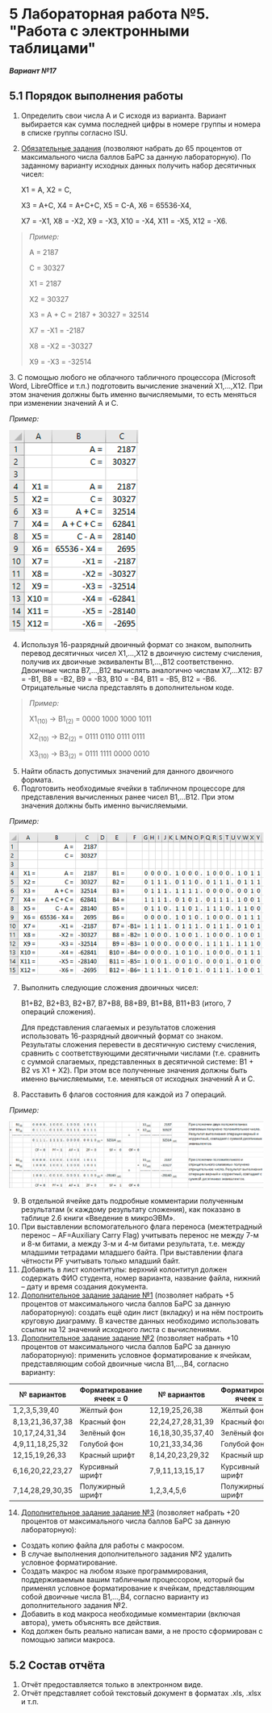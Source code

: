 # 5 Лабораторная работа №5. "Работа с электронными таблицами"
___Вариант №17___
## 5.1 Порядок выполнения работы
1. Определить свои числа А и С исходя из варианта. Вариант выбирается как сумма последней цифры в номере группы и номера в списке группы согласно ISU.
2. <ins>Обязательные задания</ins> (позволяют набрать до 65 процентов от максимального числа баллов БаРС за данную лабораторную).
   По заданному варианту исходных данных получить набор десятичных чисел:

   X1 = A, X2 = C,

   X3 = A+C, X4 = A+C+C, X5 = C-A, X6 = 65536-X4,

   X7 = -X1, X8 = -X2, X9 = -X3, X10 = -X4, X11 = -X5, X12 = -X6.

<blockquote>

_Пример:_

A = 2187

C = 30327

X1 = 2187

X2 = 30327

X3 = A + C = 2187 + 30327 = 32514

X7 = -X1 = -2187

X8 = -X2 = -30327

X9 = -X3 = -32514
</blockquote>
3. С помощью любого не облачного табличного процессора (Microsoft Word, LibreOffice и т.п.) подготовить вычисление значений Х1,…,X12. При этом значения должны быть именно вычисляемыми, то есть меняться при изменении значений A и C.

_Пример:_

<img src="img/img1.png" height="400">

4. Используя 16-разрядный двоичный формат со знаком, выполнить перевод десятичных чисел X1,…,X12 в двоичную систему счисления, получив их двоичные эквиваленты B1,…,B12 соответственно. Двоичные числа B7,…,B12 вычислять аналогично числам X7,…X12: B7 = -B1, B8 = -B2, B9 = -B3, B10 = -B4, B11 = -B5, B12 = -B6. Отрицательные числа представлять в дополнительном коде. 
<blockquote>

_Пример:_

X1<sub>(10)</sub> → B1<sub>(2)</sub> = 0000 1000 1000 1011

X2<sub>(10)</sub> → B2<sub>(2)</sub> = 0111 0110 0111 0111

X3<sub>(10)</sub> → B3<sub>(2)</sub> = 0111 1111 0000 0010

</blockquote>

5. Найти область допустимых значений для данного двоичного формата.
6. Подготовить необходимые ячейки в табличном процессоре для представления вычисленных ранее чисел B1,…B12. При этом значения должны быть именно вычисляемыми.

_Пример:_

<img src="img/img2.png">

7. Выполнить следующие сложения двоичных чисел:

   B1+B2, B2+B3, B2+B7, B7+B8, B8+B9, B1+B8, B11+B3 (итого, 7 операций сложения).

   Для представления слагаемых и результатов сложения использовать 16-разрядный двоичный формат со знаком. Результаты сложения перевести в десятичную систему счисления, сравнить с соответствующими десятичными числами (т.е. сравнить с суммой слагаемых, представленных в десятичной системе: B1 + B2 vs X1 + X2). При этом все полученные значения должны быть именно вычисляемыми, т.е. меняться от исходных значений А и С.

8. Расставить 6 флагов состояния для каждой из 7 операций.

_Пример:_

<img src="img/img3.png">

9. В отдельной ячейке дать подробные комментарии полученным результатам (к каждому результату сложения), как показано в таблице 2.6 книги «Введение в микроЭВМ».
10. При выставлении вспомогательного флага переноса (межтетрадный перенос – AF=Auxiliary Carry Flag) учитывать перенос не между 7-м и 8-м битами, а между 3-м и 4-м битами результата, т.е. между младшими тетрадами младшего байта. При выставлении флага чётности PF учитывать только младший байт.
11. Добавить в лист колонтитулы: верхний колонтитул должен содержать ФИО студента, номер варианта, название файла, нижний – дату и время создания документа.
12. <ins>Дополнительное задание задание №1</ins> (позволяет набрать +5 процентов от максимального числа баллов БаРС за данную лабораторную): создать ещё один лист (вкладку) и на нём построить круговую диаграмму. В качестве данных необходимо использовать ссылки на 12 значений исходного листа с вычислениями.
13. <ins>Дополнительное задание задание №2</ins> (позволяет набрать +10 процентов от максимального числа баллов БаРС за данную лабораторную): применить условное форматирование к ячейкам, представляющим собой двоичные числа B1,…,B4, согласно варианту:

| № вариантов      | Форматирование ячеек = 0 | № вариантов       | Форматирование ячеек = 1 |
|------------------|--------------------------|-------------------|--------------------------|
| 1,2,3,5,39,40    | Жёлтый фон               | 12,19,25,26,38    | Жёлтый фон               |
| 8,13,21,36,37,38 | Красный фон              | 22,24,27,28,31,39 | Красный фон              |
| 10,17,24,31,34   | Зелёный фон              | 16,18,30,35,37,40 | Зелёный фон              |
| 4,9,11,18,25,32  | Голубой фон              | 10,21,33,34,36    | Голубой фон              |
| 12,15,19,26,33   | Красный шрифт            | 8,14,20,23,29,32  | Красный шрифт            |
| 6,16,20,22,23,27 | Курсивный шрифт          | 7,9,11,13,15,17   | Курсивный шрифт          |
| 7,14,28,29,30,35 | Полужирный шрифт         | 1,2,3,4,5,6       | Полужирный шрифт         |
14. <ins>Дополнительное задание задание №3</ins> (позволяет набрать +20 процентов от максимального числа баллов БаРС за данную лабораторную):
- Создать копию файла для работы с макросом.
- В случае выполнения дополнительного задания №2 удалить условное форматирование.
- Создать макрос на любом языке программирования, поддерживаемым вашим табличным процессором, который бы применял условное форматирование к ячейкам, представляющим собой двоичные числа B1,…,B4, согласно варианту из дополнительного задания №2.
- Добавить в код макроса необходимые комментарии (включая автора), уметь объяснять все действия.
- Код должен быть реально написан вами, а не просто сформирован с помощью записи макроса.
## 5.2 Состав отчёта
1. Отчёт предоставляется только в электронном виде.
2. Отчёт представляет собой текстовый документ в форматах .xls, .xlsx и т.п.